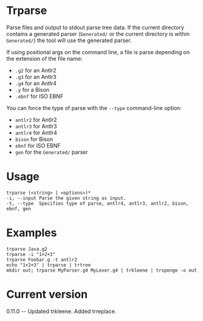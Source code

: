 # Trparse

Parse files and output to stdout parse tree data.
If the current directory contains a generated parser
(`Generated/` or the current directory is within `Generated/`)
the tool will use the generated parser.

If using positional args on the command line, a file is parse
depending on the extension of the file name:

* `.g2` for an Antlr2
* `.g3` for an Antlr3
* `.g4` for an Antlr4
* `.y` for a Bison
* `.ebnf` for ISO EBNF

You can force the type of parse with
the `--type` command-line option:

* `antlr2` for Antlr2
* `antlr3` for Antlr3
* `antlr4` for Antlr4
* `bison` for Bison
* `ebnf` for ISO EBNF
* `gen` for the `Generated/` parser

# Usage
    
    trparse (<string> | <options>)*
    -i, --input Parse the given string as input.
    -t, --type  Specifies type of parse, antlr4, antlr3, antlr2, bison, ebnf, gen 

# Examples

    trparse Java.g2
    trparse -i "1+2+3"
    trparse Foobar.g -t antlr2
    echo "1+2+3" | trparse | trtree
    mkdir out; trparse MyParser.g4 MyLexer.g4 | trkleene | trsponge -o out

# Current version

0.11.0 -- Updated trkleene. Added trreplace.
